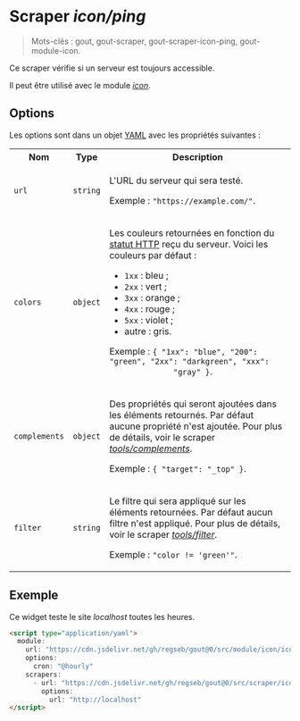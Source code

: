 # Scraper _icon/ping_

> Mots-clés : gout, gout-scraper, gout-scraper-icon-ping, gout-module-icon.

Ce scraper vérifie si un serveur est toujours accessible.

Il peut être utilisé avec le module
[_icon_](https://github.com/regseb/gout/tree/HEAD/src/module/icon#readme).

## Options

Les options sont dans un objet
[YAML](https://yaml.org/ "YAML Ain't Markup Language") avec les propriétés
suivantes :

<table>
  <tr>
    <th>Nom</th>
    <th>Type</th>
    <th>Description</th>
  </tr>
  <tr>
    <td><code>url</code></td>
    <td><code>string</code></td>
    <td>
      <p>
        L'URL du serveur qui sera testé.
      </p>
      <p>
        Exemple : <code>"https://example.com/"</code>.
      </p>
    </td>
  </tr>
  <tr>
    <td><code>colors</code></td>
    <td><code>object</code></td>
    <td>
      <p>
        Les couleurs retournées en fonction du
        <a href="https://developer.mozilla.org/Web/HTTP/Status">statut HTTP</a>
        reçu du serveur. Voici les couleurs par défaut :
      </p>
      <ul>
        <li><code>1xx</code> : bleu ;</li>
        <li><code>2xx</code> : vert ;</li>
        <li><code>3xx</code> : orange ;</li>
        <li><code>4xx</code> : rouge ;</li>
        <li><code>5xx</code> : violet ;</li>
        <li>autre : gris.</li>
      </ul>
      <p>
        Exemple :
        <code>{ "1xx": "blue", "200": "green", "2xx": "darkgreen", "xxx":
              "gray" }</code>.
      </p>
    </td>
  </tr>
  <tr>
    <td><code>complements</code></td>
    <td><code>object</code></td>
    <td>
      <p>
        Des propriétés qui seront ajoutées dans les éléments retournés. Par
        défaut aucune propriété n'est ajoutée. Pour plus de détails, voir le
        scraper
        <a href="https://github.com/regseb/gout/tree/HEAD/src/scraper/tools/complements#readme"><em>tools/complements</em></a>.
      </p>
      <p>
        Exemple : <code>{ "target": "_top" }</code>.
      </p>
    </td>
  </tr>
  <tr>
    <td><code>filter</code></td>
    <td><code>string</code></td>
    <td>
      <p>
        Le filtre qui sera appliqué sur les éléments retournées. Par défaut
        aucun filtre n'est appliqué. Pour plus de détails, voir le scraper
        <a href="https://github.com/regseb/gout/tree/HEAD/src/scraper/tools/filter#readme"><em>tools/filter</em></a>.
      </p>
      <p>
        Exemple : <code>"color != 'green'"</code>.
      </p>
    </td>
  </tr>
</table>

## Exemple

Ce widget teste le site _localhost_ toutes les heures.

```html
<script type="application/yaml">
  module:
    url: "https://cdn.jsdelivr.net/gh/regseb/gout@0/src/module/icon/icon.js"
    options:
      cron: "@hourly"
    scrapers:
      - url: "https://cdn.jsdelivr.net/gh/regseb/gout@0/src/scraper/icon/ping/ping.js"
        options:
          url: "http://localhost"
</script>
```
